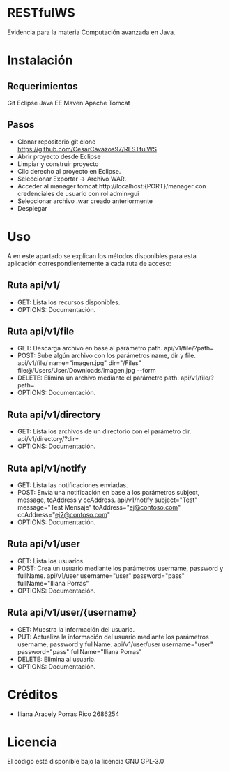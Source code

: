 # RESTfulWS
Evidencia para la materia Computación avanzada en Java.

# Instalación

## Requerimientos

Git
Eclipse
Java EE
Maven
Apache Tomcat

## Pasos

- Clonar repositorio git clone https://github.com/CesarCavazos97/RESTfulWS
- Abrir proyecto desde Eclipse
- Limpiar y construir proyecto
- Clic derecho al proyecto en Eclipse.
- Seleccionar Exportar -> Archivo WAR.
- Acceder al manager tomcat http://localhost:{PORT}/manager con credenciales de usuario con rol admin-gui
- Seleccionar archivo .war creado anteriormente
- Desplegar

# Uso
A en este apartado se explican los métodos disponibles para esta aplicación correspondientemente a cada ruta de acceso:
   ## Ruta api/v1/

- GET: Lista los recursos disponibles.
- OPTIONS: Documentación.

## Ruta api/v1/file

- GET: Descarga archivo en base al parámetro path.
 api/v1/file/?path=
- POST: Sube algún archivo con los parámetros name, dir y file.
api/v1/file/ name="imagen.jpg" dir="/Files" file@/Users/User/Downloads/imagen.jpg --form
- DELETE: Elimina un archivo mediante el parámetro path.
api/v1/file/?path=
- OPTIONS: Documentación.

## Ruta api/v1/directory

- GET: Lista los archivos de un directorio con el parámetro dir.
api/v1/directory/?dir=
- OPTIONS: Documentación.

## Ruta api/v1/notify

- GET: Lista las notificaciones enviadas.
- POST: Envía una notificación en base a los parámetros subject, message, toAddress y ccAddress.
api/v1/notify subject="Test" message="Test Mensaje" toAddress="ej@contoso.com" ccAddress="ej2@contoso.com"
- OPTIONS: Documentación.

## Ruta api/v1/user

- GET: Lista los usuarios.
- POST: Crea un usuario mediante los parámetros username, password y fullName.
api/v1/user username="user" password="pass" fullName="Iliana Porras"
- OPTIONS: Documentación.

## Ruta api/v1/user/{username}

- GET: Muestra la información del usuario.
- PUT: Actualiza la información del usuario mediante los parámetros username, password y fullName.
api/v1/user/user username="user" password="pass" fullName="Iliana Porras"
- DELETE: Elimina al usuario.
- OPTIONS: Documentación.

# Créditos
- Iliana Aracely Porras Rico 2686254

# Licencia
El código está disponible bajo la licencia GNU GPL-3.0
